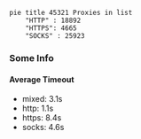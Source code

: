 
```mermaid
pie title 45321 Proxies in list
    "HTTP" : 18892
    "HTTPS": 4665
    "SOCKS" : 25923
```

### Some Info
#### Average Timeout

- mixed: 3.1s
- http: 1.1s
- https: 8.4s
- socks: 4.6s